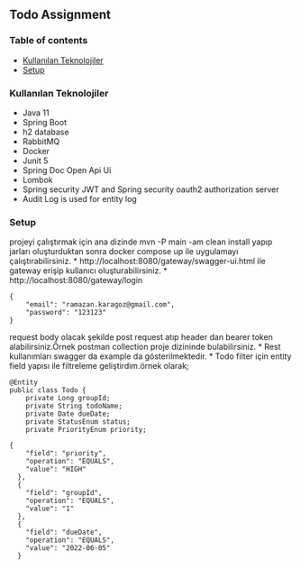 ## Todo Assignment

### Table of contents
* [Kullanılan Teknolojiler](#kullanlan-teknolojiler)
* [Setup](#setup)

### Kullanılan Teknolojiler
* Java 11
* Spring Boot
* h2 database
* RabbitMQ
* Docker
* Junit 5
* Spring Doc Open Api Ui
* Lombok
* Spring security JWT and Spring security oauth2 authorization server
* Audit Log is used for entity log

### Setup

 projeyi çalıştırmak için ana dizinde mvn -P main -am clean install yapıp jarları oluşturduktan sonra docker compose up ile uygulamayı çalıştırabilirsiniz.
*
 http://localhost:8080/gateway/swagger-ui.html ile gateway erişip kullanıcı oluşturabilirsiniz.
*
 http://localhost:8080/gateway/login
```
{
    "email": "ramazan.karagoz@gmail.com",
    "password": "123123"
}
```
request body olacak şekilde post request atıp header dan bearer token alabilirsiniz.Örnek postman collection proje dizininde bulabilirsiniz.
*
 Rest kullanımları swagger da example da gösterilmektedir.
*
Todo filter için entity field yapısı ile filtreleme geliştirdim.örnek olarak;
```
@Entity
public class Todo {
    private Long groupId;
    private String todoName;
    private Date dueDate;
    private StatusEnum status;
    private PriorityEnum priority;
```
```
{
    "field": "priority",
    "operation": "EQUALS",
    "value": "HIGH"
  },
  {
    "field": "groupId",
    "operation": "EQUALS",
    "value": "1"
  },
  {
    "field": "dueDate",
    "operation": "EQUALS",
    "value": "2022-06-05"
  } 
```
